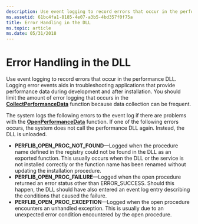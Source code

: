 ```yaml
---
description: Use event logging to record errors that occur in the performance DLL.
ms.assetid: 61bc4fa1-8185-4e07-a3b5-4bd357f0f75a
title: Error Handling in the DLL
ms.topic: article
ms.date: 05/31/2018
---
```


# Error Handling in the DLL

Use event logging to record errors that occur in the performance DLL. Logging error events aids in troubleshooting applications that provide performance data during development and after installation. You should limit the amount of error logging that occurs in the [**CollectPerformanceData**](/windows/win32/api/winperf/nc-winperf-pm_collect_proc) function because data collection can be frequent.

The system logs the following errors to the event log if there are problems with the [**OpenPerformanceData**](/previous-versions/windows/desktop/legacy/aa372200(v=vs.85)) function. If one of the following errors occurs, the system does not call the performance DLL again. Instead, the DLL is unloaded.

-   **PERFLIB\_OPEN\_PROC\_NOT\_FOUND**—Logged when the procedure name defined in the registry could not be found in the DLL as an exported function. This usually occurs when the DLL or the service is not installed correctly or the function name has been renamed without updating the installation procedure.
-   **PERFLIB\_OPEN\_PROC\_FAILURE**—Logged when the open procedure returned an error status other than ERROR\_SUCCESS. Should this happen, the DLL should have also entered an event log entry describing the conditions that caused the failure.
-   **PERFLIB\_OPEN\_PROC\_EXCEPTION**—Logged when the open procedure encounters an unhandled exception. This is usually due to an unexpected error condition encountered by the open procedure.

 

 
